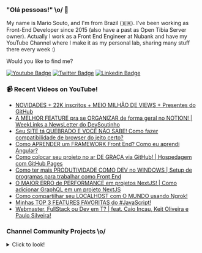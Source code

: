 ### "Olá pessoas!" \o/ 👋

My name is Mario Souto, and I'm from Brazil (🇧🇷). I've been working as Front-End Developer since 2015 (also have a past as Open Tibia Server owner). Actually I work as a Front End Engineer at Nubank and have my YouTube Channel where I make it as my personal lab, sharing many stuff there every week :)

Would you like to find me?

[![Youtube Badge](https://img.shields.io/badge/-Youtube-FF0000?style=flat-square&labelColor=FF0000&logo=youtube&logoColor=white&link=https://youtube.com/c/DevSoutinho)](https://youtube.com/c/DevSoutinho)
[![Twitter Badge](https://img.shields.io/badge/-Twitter-1ca0f1?style=flat-square&labelColor=1ca0f1&logo=twitter&logoColor=white&link=https://twitter.com/omariosouto)](https://twitter.com/omariosouto)
[![Linkedin Badge](https://img.shields.io/badge/-LinkedIn-blue?style=flat-square&logo=Linkedin&logoColor=white&link=https://www.linkedin.com/in/omariosouto)](https://www.linkedin.com/in/omariosouto)

### 📹 Recent Videos on YouTube!

<!-- YOUTUBE:START -->
- [NOVIDADES + 22K inscritos + MEIO MILHÃO DE VIEWS + Presentes do GitHub](https://www.youtube.com/watch?v=8u-6XQPFjS8)
- [A MELHOR FEATURE pra se ORGANIZAR de forma geral no NOTION! | WeekLinks a NewsLetter do DevSoutinho](https://www.youtube.com/watch?v=GwXn1oQ2BGM)
- [Seu SITE tá QUEBRADO E VOCÊ NÃO SABE! Como fazer compatibilidade de browser do jeito certo?](https://www.youtube.com/watch?v=k2pl8NhL_C8)
- [Como APRENDER um FRAMEWORK Front End? Como eu aprendi Angular?](https://www.youtube.com/watch?v=mMMqMk2buzs)
- [Como colocar seu projeto no ar DE GRAÇA via GitHub! | Hospedagem com GitHub Pages](https://www.youtube.com/watch?v=BU-w2_Aae54)
- [Como ter mais PRODUTIVIDADE COMO DEV no WINDOWS | Setup de programas para trabalhar como Front End](https://www.youtube.com/watch?v=MdMT9litmvY)
- [O MAIOR ERRO de PERFORMANCE em projetos NextJS! | Como adicionar GraphQL em um projeto NextJS](https://www.youtube.com/watch?v=7k_2V10H5j0)
- [Como compartilhar seu LOCALHOST com O MUNDO usando Ngrok!](https://www.youtube.com/watch?v=KbO2_yJowXg)
- [Minhas TOP 3 FEATURES FAVORITAS do #JavaScript!](https://www.youtube.com/watch?v=0-Gtl8nAw3c)
- [Webmaster, FullStack ou Dev em T? | feat. Caio Incau, Keit Oliveira e Paulo Silveira!](https://www.youtube.com/watch?v=B0hQgcolYxc)
<!-- YOUTUBE:END -->

### Channel Community Projects \o/
<details>
  <summary>Click to look!</summary>


<!-- CHANNEL_PROJECTS:START -->
 | 🌮 omariosouto/devsoutinhoflix https://github.com/omariosouto/devsoutinhoflix <img src='https://gerador-de-imagens-omariosouto-alura-challenges.vercel.app/api/image-generator?url=https://github.com/omariosouto/devsoutinhoflix'/> |
 | 💯 alura-challenges/aluraquiz-base https://github.com/alura-challenges/aluraquiz-base <img src='https://gerador-de-imagens-omariosouto-alura-challenges.vercel.app/api/image-generator?url=https://github.com/alura-challenges/aluraquiz-base'/> |
 | 🌮 omariosouto/flappy-bird-devsoutinho https://github.com/omariosouto/flappy-bird-devsoutinho <img src='https://gerador-de-imagens-omariosouto-alura-challenges.vercel.app/api/image-generator?url=https://github.com/omariosouto/flappy-bird-devsoutinho'/> |
 | 🚀 omariosouto/aluraquiz-devsoutinho https://github.com/omariosouto/aluraquiz-devsoutinho <img src='https://gerador-de-imagens-omariosouto-alura-challenges.vercel.app/api/image-generator?url=https://github.com/omariosouto/aluraquiz-devsoutinho'/> |
 | 🌮 omariosouto/devsoutinho-site https://github.com/omariosouto/devsoutinho-site <img src='https://gerador-de-imagens-omariosouto-alura-challenges.vercel.app/api/image-generator?url=https://github.com/omariosouto/devsoutinho-site'/> |
 | 🚀 omariosouto/devsoutinho-blog-alurajs https://github.com/omariosouto/devsoutinho-blog-alurajs <img src='https://gerador-de-imagens-omariosouto-alura-challenges.vercel.app/api/image-generator?url=https://github.com/omariosouto/devsoutinho-blog-alurajs'/> |
 | 🌮 omariosouto/mvp-devsoutinho https://github.com/omariosouto/mvp-devsoutinho <img src='https://gerador-de-imagens-omariosouto-alura-challenges.vercel.app/api/image-generator?url=https://github.com/omariosouto/mvp-devsoutinho'/> |
 | 🌮 manuhon99/spotcast https://github.com/manuhon99/spotcast <img src='https://gerador-de-imagens-omariosouto-alura-challenges.vercel.app/api/image-generator?url=https://github.com/manuhon99/spotcast'/> |
 | 🔥 CaelumAulas/wd47remoto-devsoutinho https://github.com/CaelumAulas/wd47remoto-devsoutinho <img src='https://gerador-de-imagens-omariosouto-alura-challenges.vercel.app/api/image-generator?url=https://github.com/CaelumAulas/wd47remoto-devsoutinho'/> |
 | 💯 AlbertoDuranFilho/flappy-bird https://github.com/AlbertoDuranFilho/flappy-bird <img src='https://gerador-de-imagens-omariosouto-alura-challenges.vercel.app/api/image-generator?url=https://github.com/AlbertoDuranFilho/flappy-bird'/> |
 | 💫 RenatoLomba/pokedex-next-js https://github.com/RenatoLomba/pokedex-next-js <img src='https://gerador-de-imagens-omariosouto-alura-challenges.vercel.app/api/image-generator?url=https://github.com/RenatoLomba/pokedex-next-js'/> |
 | 🌮 alissonarm/flappy-bird https://github.com/alissonarm/flappy-bird <img src='https://gerador-de-imagens-omariosouto-alura-challenges.vercel.app/api/image-generator?url=https://github.com/alissonarm/flappy-bird'/> |
 | 🚀 mspinheiro84/flappy-bird https://github.com/mspinheiro84/flappy-bird <img src='https://gerador-de-imagens-omariosouto-alura-challenges.vercel.app/api/image-generator?url=https://github.com/mspinheiro84/flappy-bird'/> |
 | 🚀 guilhermeG23/Fork-flappy-bird-devsoutinho https://github.com/guilhermeG23/Fork-flappy-bird-devsoutinho <img src='https://gerador-de-imagens-omariosouto-alura-challenges.vercel.app/api/image-generator?url=https://github.com/guilhermeG23/Fork-flappy-bird-devsoutinho'/> |
 | 🚀 codemasters92/Flappy-Bird---DevSoutinho https://github.com/codemasters92/Flappy-Bird---DevSoutinho <img src='https://gerador-de-imagens-omariosouto-alura-challenges.vercel.app/api/image-generator?url=https://github.com/codemasters92/Flappy-Bird---DevSoutinho'/> |
 | 🌮 maicon-deivid05/Flappy-bird-curso-DevSoutinho https://github.com/maicon-deivid05/Flappy-bird-curso-DevSoutinho <img src='https://gerador-de-imagens-omariosouto-alura-challenges.vercel.app/api/image-generator?url=https://github.com/maicon-deivid05/Flappy-bird-curso-DevSoutinho'/> |
 | 💫 TiMacedoC/Flappy-Bird-by-DEVsoutinho https://github.com/TiMacedoC/Flappy-Bird-by-DEVsoutinho <img src='https://gerador-de-imagens-omariosouto-alura-challenges.vercel.app/api/image-generator?url=https://github.com/TiMacedoC/Flappy-Bird-by-DEVsoutinho'/> |
 | 💯 robsonamendonca/scrumquiz https://github.com/robsonamendonca/scrumquiz <img src='https://gerador-de-imagens-omariosouto-alura-challenges.vercel.app/api/image-generator?url=https://github.com/robsonamendonca/scrumquiz'/> |
 | 🌮 rrosset91/flappy-bird-clone https://github.com/rrosset91/flappy-bird-clone <img src='https://gerador-de-imagens-omariosouto-alura-challenges.vercel.app/api/image-generator?url=https://github.com/rrosset91/flappy-bird-clone'/> |
 | 🌮 EstherMarie/FlappyBird_DevSoutinho https://github.com/EstherMarie/FlappyBird_DevSoutinho <img src='https://gerador-de-imagens-omariosouto-alura-challenges.vercel.app/api/image-generator?url=https://github.com/EstherMarie/FlappyBird_DevSoutinho'/> |
 | 🚀 adriano-valenca/flappy-bird https://github.com/adriano-valenca/flappy-bird <img src='https://gerador-de-imagens-omariosouto-alura-challenges.vercel.app/api/image-generator?url=https://github.com/adriano-valenca/flappy-bird'/> |
 | 🌮 karineriquena/flappy-bird https://github.com/karineriquena/flappy-bird <img src='https://gerador-de-imagens-omariosouto-alura-challenges.vercel.app/api/image-generator?url=https://github.com/karineriquena/flappy-bird'/> |
 | 🔥 renanzozimo/flappy-bird-rz https://github.com/renanzozimo/flappy-bird-rz <img src='https://gerador-de-imagens-omariosouto-alura-challenges.vercel.app/api/image-generator?url=https://github.com/renanzozimo/flappy-bird-rz'/> |
 | 💫 vitor-kb/narutoquiz-base https://github.com/vitor-kb/narutoquiz-base <img src='https://gerador-de-imagens-omariosouto-alura-challenges.vercel.app/api/image-generator?url=https://github.com/vitor-kb/narutoquiz-base'/> |
 | 🚀 lazaro-pontes/spotCast https://github.com/lazaro-pontes/spotCast <img src='https://gerador-de-imagens-omariosouto-alura-challenges.vercel.app/api/image-generator?url=https://github.com/lazaro-pontes/spotCast'/> |
 | 🚀 nando-cezar/quiz-alura https://github.com/nando-cezar/quiz-alura <img src='https://gerador-de-imagens-omariosouto-alura-challenges.vercel.app/api/image-generator?url=https://github.com/nando-cezar/quiz-alura'/> |
 | 💯 victordev13/alura-quiz https://github.com/victordev13/alura-quiz <img src='https://gerador-de-imagens-omariosouto-alura-challenges.vercel.app/api/image-generator?url=https://github.com/victordev13/alura-quiz'/> |
 | 🔥 pedromaranini/blackmambaQuiz-imersao https://github.com/pedromaranini/blackmambaQuiz-imersao <img src='https://gerador-de-imagens-omariosouto-alura-challenges.vercel.app/api/image-generator?url=https://github.com/pedromaranini/blackmambaQuiz-imersao'/> |
 | 🌮 eulaludmila/jogo-flappy-bird https://github.com/eulaludmila/jogo-flappy-bird <img src='https://gerador-de-imagens-omariosouto-alura-challenges.vercel.app/api/image-generator?url=https://github.com/eulaludmila/jogo-flappy-bird'/> |
 | 🚀 agsvensson/FlappyBird https://github.com/agsvensson/FlappyBird <img src='https://gerador-de-imagens-omariosouto-alura-challenges.vercel.app/api/image-generator?url=https://github.com/agsvensson/FlappyBird'/> |<!-- CHANNEL_PROJECTS:END -->

</details>

